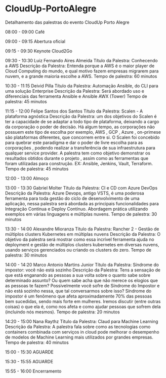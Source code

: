 # CloudUp-PortoAlegre
Detalhamento das palestras do evento CloudUp Porto Alegre

08:00 - 09:00
	Café

09:00 - 09:15
	Abertura oficial
	
09:15 - 09:30 
	Keynote Cloud2Go
	
09:30 - 10:30
	Luiz Fernando Aires Almeida
	Título da Palestra: Conhecendo a AWS
	Descrição da Palestra: Entenda porque a AWS é o maior player de Cloud Computing do mundo, e qual motivo fazem empresas migrarem para nuvem, e a grande maioria escolhe a AWS.
	Tempo de palestra: 60 minutos
	
10:30 - 11:15
	Deivid Pilla
	Título da Palestra: Automação Ansible, do CLI para uma solução Enterprise
	Descrição da Palestra: Será abordado uso e diferenciais das ferramenta Ansible e Ansible AWX (Tower)
	Tempo de palestra: 45 minutos
	
11:15 - 12:00
	Felipe Santos dos Santos
	Título da Palestra: Scalen - A plataforma agnóstica 
	Descrição da Palestra: um dos objetivos do  Scalen é  ter a capacidade de se adaptar  a todo tipo de plataforma, deixando a cargo da corporação  o poder de decisão. Há algum tempo, as corporações não possuem este tipo de escolha por exemplo,  AWS , GCP , Azure , on-primese  são plataformas diferentes, que concorrem entre si. O Scalen foi concebido para quebrar este paradigma e dar o poder de livre escolha para as corporações ,   podendo realizar a transferência de sua infraestrutura  para qualquer service provider. A palestra tem como objetivo demonstrar os resultados obtidos durante o projeto , assim como as ferramentas que foram utilizadas para construção. EX: Ansible, Jenkins, Vault, Terraform.
	Tempo de palestra: 45 minutos
	
12:00 - 13:00
	Almoço
	
13:00 - 13:30
	Gabriel Molter
	Título da Palestra: CI e CD com Azure DevOps
	Descrição da Palestra: Azure Devops, antigo VSTS,  é uma poderosa ferramenta para toda gestão do ciclo de desenvolvimento de uma aplicação, nessa palestra será abordada as principais funcionalidades para Integração Contínua e Deploy Contínuo. Abordagem prática utilizando exemplos em várias linguagens e múltiplas nuvens.
	Tempo de palestra: 30 minutos
	
13:30 - 14:00
	Alexandre Mioranza
	Título da Palestra: Rancher 2 - Gestão de múltiplos clusters Kubernetes em múltiplas nuvens 
	Descrição da Palestra: O objetivo da palestra será mostrar como essa incrível ferramenta ajuda no deployment e gestão de múltiplos clusters kubernetes em diversas nuvens, usando serviços gerenciados ou criando os clusters do zero.
	Tempo de palestra: 30 minutos
	
14:00 - 14:20
	Marco Antonio Martins Junior
	Título da Palestra: Síndrome do impostor: você não está sozinho
	Descrição da Palestra: Tens a sensação de que está enganando as pessoas a sua volta sobre o quanto sabe sobre determinado assunto? Ou quem sabe acha que não merece os elogios que as pessoas te fazem? Possivelmente você sofre de Síndrome do Impostor e não está sozinho nessa, que tal conversarmos sobre isso? Síndrome do impostor é um fenômeno que afeta aproximadamente 70% das pessoas bem sucedidas, sendo mais forte em mulheres. Iremos discutir (entre outras coisas) o que ela é, como nos afeta e como ajudar pessoas que sofrem dela (incluindo nós mesmos).
	Tempo de palestra: 20 minutos
	
14:20 - 15:00
	Nana Raythz
	Título da Palestra: Claud para Machine Learning 
	Descrição da Palestra: A palestra fala sobre como as tecnologias como containers combinada com serviços in cloud pode melhorar o desempenho de modelos de Machine Learning mais utilizados por grandes empresas. 
	Tempo de palestra: 40 minutos
	
15:00 - 15:30
	AGUARDE
	
15:30 - 15:55
	AGUARDE
	
15:55 - 16:00
	Encerramento
